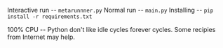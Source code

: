 Interactive run -- `metarunnner.py`
Normal run -- `main.py`
Installing -- `pip install -r requirements.txt`

100% CPU -- Python don't like idle cycles forever cycles. Some
recipies from Internet may help. 

